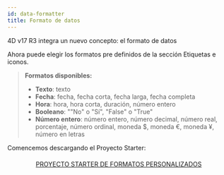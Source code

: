 ```yaml
---
id: data-formatter
title: Formato de datos
---
```


4D v17 R3 integra un nuevo concepto: el formato de datos

Ahora puede elegir los formatos pre definidos de la sección Etiquetas e iconos.

> **Formatos disponibles:**
> 
> * **Texto**: texto
> * **Fecha**: fecha, fecha corta, fecha larga, fecha completa
> * **Hora**: hora, hora corta, duración, número entero
> * **Booleano**: ""No" o "Sí", "False" o "True"
> * **Número entero**: número entero, número decimal, número real, porcentaje, número ordinal, moneda $, moneda €, moneda ¥, número en letras


Comencemos descargando el Proyecto Starter:

<div markdown="1" style="text-align: center; margin-top: 20px">
<a class="button"
href="https://github.com/4d-for-ios/tutorial-DataFormatter/releases/latest/download/tutorial-DataFormatter.zip">PROYECTO STARTER DE FORMATOS PERSONALIZADOS</a>
</div>


